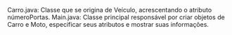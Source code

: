 Carro.java: Classe que se origina de Veículo, acrescentando o atributo númeroPortas.
Main.java: Classe principal responsável por criar objetos de Carro e Moto, especificar seus atributos e mostrar suas informações.
